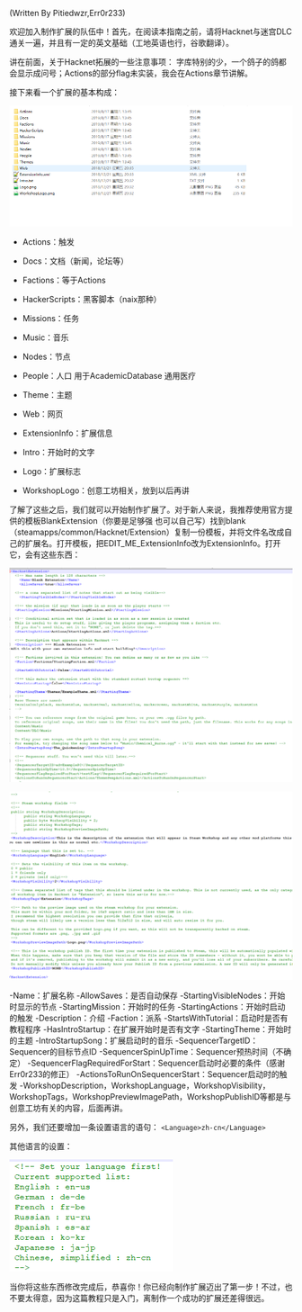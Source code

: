 \(Written By Pitiedwzr,Err0r233\)

欢迎加入制作扩展的队伍中！首先，在阅读本指南之前，请将Hacknet与迷宫DLC通关一遍，并且有一定的英文基础（工地英语也行，谷歌翻译）。

讲在前面，关于Hacknet拓展的一些注意事项： 字库特别的少，一个鸽子的鸽都会显示成问号；Actions的部分flag未实装，我会在Actions章节讲解。

接下来看一个扩展的基本构成：

![](/resources/pic-extension/image1.png)

* Actions：触发

* Docs：文档（新闻，论坛等）

* Factions：等于Actions

* HackerScripts：黑客脚本（naix那种）

* Missions：任务

* Music：音乐

* Nodes：节点

* People：人口 用于AcademicDatabase 通用医疗

* Theme：主题

* Web：网页

* ExtensionInfo：扩展信息

* Intro：开始时的文字

* Logo：扩展标志

* WorkshopLogo：创意工坊相关，放到以后再讲


了解了这些之后，我们就可以开始制作扩展了。对于新人来说，我推荐使用官方提供的模板BlankExtension（你要是足够强 也可以自己写）找到blank（steamapps\/common\/Hacknet\/Extension）复制一份模板，并将文件名改成自己的扩展名。打开模板，把EDIT\_ME\_ExtensionInfo改为ExtensionInfo。打开它，会有这些东西：

![](/resources/pic-extension/image2.png)

![](/resources/pic-extension/image3.png)

-Name：扩展名称
-AllowSaves：是否自动保存
-StartingVisibleNodes：开始时显示的节点
-StartingMission：开始时的任务
-StartingActions：开始时启动的触发
-Description：介绍
-Faction：派系
-StartsWithTutorial：启动时是否有教程程序
-HasIntroStartup：在扩展开始时是否有文字
-StartingTheme：开始时的主题
-IntroStartupSong：扩展启动时的音乐
-SequencerTargetID：Sequencer的目标节点ID
-SequencerSpinUpTime：Sequencer预热时间（不确定）
-SequencerFlagRequiredForStart：Sequencer启动时必要的条件（感谢Err0r233的修正）
-ActionsToRunOnSequencerStart：Sequencer启动时的触发
-WorkshopDescription，WorkshopLanguage，WorkshopVisibility，WorkshopTags，WorkshopPreviewImagePath，WorkshopPublishID等都是与创意工坊有关的内容，后面再讲。

另外，我们还要增加一条设置语言的语句：
`<Language>zh-cn</Language>`


其他语言的设置：

![](/resources/pic-extension/image4.png)

当你将这些东西修改完成后，恭喜你！你已经向制作扩展迈出了第一步！不过，也不要太得意，因为这篇教程只是入门，离制作一个成功的扩展还差得很远。

